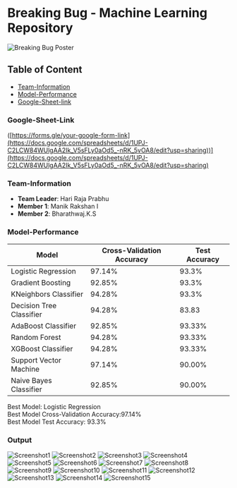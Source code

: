 # Breaking Bug - Machine Learning Repository

<img src="https://images.prismic.io/ieeemuj/Zqu58B5LeNNTxuyE_BreakingBugBanner.png?auto=format,compress" alt="Breaking Bug Poster">

## Table of Content
- [Team-Information](Team-Information)
- [Model-Performance](#Model-Performance)
- [Google-Sheet-link ](#Model-Performance)


### Google-Sheet-Link
([https://forms.gle/your-google-form-link](https://docs.google.com/spreadsheets/d/1UPJ-C2LCW84WUlgAA2Ik_V5sFLy0aOd5_-nRK_5vOA8/edit?usp=sharing))](https://docs.google.com/spreadsheets/d/1UPJ-C2LCW84WUlgAA2Ik_V5sFLy0aOd5_-nRK_5vOA8/edit?usp=sharing)


### Team-Information
- **Team Leader**: Hari Raja Prabhu
- **Member 1**: Manik Rakshan I
- **Member 2**: Bharathwaj.K.S


### Model-Performance

| Model                   | Cross-Validation Accuracy | Test Accuracy |
|-------------------------|---------------------------|---------------|
| Logistic Regression     | 97.14%                    | 93.3%        |
| Gradient Boosting       | 92.85%                    | 93.3%        |
| KNeighbors Classifier   | 94.28%                    | 93.3%        |
| Decision Tree Classifier| 94.28%                    | 83.83        |
| AdaBoost Classifier     | 92.85%                    | 93.33%       |
| Random Forest           | 94.28%                    | 93.33%       |
| XGBoost Classifier      | 94.28%                    | 93.33%       |
| Support Vector Machine  | 97.14%                    | 90.00%       |
| Naive Bayes Classifier  | 92.85%                    | 90.00%       |

Best Model: Logistic Regression   
Best Model Cross-Validation Accuracy:97.14%  
Best Model Test Accuracy: 93.3% 

### Output

![Screenshot1](https://github.com/optimisticace2003/BreakingBug-ML/blob/main/output/1.png)
![Screenshot2](https://github.com/optimisticace2003/BreakingBug-ML/blob/main/output/2.png)
![Screenshot3](https://github.com/optimisticace2003/BreakingBug-ML/blob/main/output/3.png)
![Screenshot4](https://github.com/optimisticace2003/BreakingBug-ML/blob/main/output/4.png)
![Screenshot5](https://github.com/optimisticace2003/BreakingBug-ML/blob/main/output/5.png)
![Screenshot6](https://github.com/optimisticace2003/BreakingBug-ML/blob/main/output/6.png)
![Screenshot7](https://github.com/optimisticace2003/BreakingBug-ML/blob/main/output/7.png)
![Screenshot8](https://github.com/optimisticace2003/BreakingBug-ML/blob/main/output/8.png)
![Screenshot9](https://github.com/optimisticace2003/BreakingBug-ML/blob/main/output/8.png)
![Screenshot10](https://github.com/optimisticace2003/BreakingBug-ML/blob/main/output/10.png)
![Screenshot11](https://github.com/optimisticace2003/BreakingBug-ML/blob/main/output/11.png)
![Screenshot12](https://github.com/optimisticace2003/BreakingBug-ML/blob/main/output/12.png)
![Screenshot13](https://github.com/optimisticace2003/BreakingBug-ML/blob/main/output/13.png)
![Screenshot14](https://github.com/optimisticace2003/BreakingBug-ML/blob/main/output/14.png)
![Screenshot15](https://github.com/optimisticace2003/BreakingBug-ML/blob/main/output/15.png)

